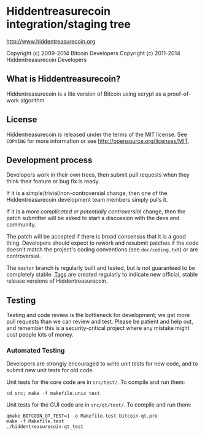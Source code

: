 Hiddentreasurecoin integration/staging tree
================================

http://www.hiddentreasurecoin.org

Copyright (c) 2009-2014 Bitcoin Developers
Copyright (c) 2011-2014 Hiddentreasurecoin Developers

What is Hiddentreasurecoin?
----------------

Hiddentreasurecoin is a lite version of Bitcoin using scrypt as a proof-of-work algorithm.


License
-------

Hiddentreasurecoin is released under the terms of the MIT license. See `COPYING` for more
information or see http://opensource.org/licenses/MIT.

Development process
-------------------

Developers work in their own trees, then submit pull requests when they think
their feature or bug fix is ready.

If it is a simple/trivial/non-controversial change, then one of the Hiddentreasurecoin
development team members simply pulls it.

If it is a *more complicated or potentially controversial* change, then the patch
submitter will be asked to start a discussion with the devs and community.

The patch will be accepted if there is broad consensus that it is a good thing.
Developers should expect to rework and resubmit patches if the code doesn't
match the project's coding conventions (see `doc/coding.txt`) or are
controversial.

The `master` branch is regularly built and tested, but is not guaranteed to be
completely stable. [Tags](https://github.com/hiddentreasurecoin-project/hiddentreasurecoin/tags) are created
regularly to indicate new official, stable release versions of Hiddentreasurecoin.

Testing
-------

Testing and code review is the bottleneck for development; we get more pull
requests than we can review and test. Please be patient and help out, and
remember this is a security-critical project where any mistake might cost people
lots of money.

### Automated Testing

Developers are strongly encouraged to write unit tests for new code, and to
submit new unit tests for old code.

Unit tests for the core code are in `src/test/`. To compile and run them:

    cd src; make -f makefile.unix test

Unit tests for the GUI code are in `src/qt/test/`. To compile and run them:

    qmake BITCOIN_QT_TEST=1 -o Makefile.test bitcoin-qt.pro
    make -f Makefile.test
    ./hiddentreasurecoin-qt_test

